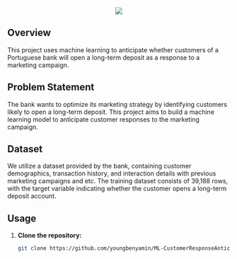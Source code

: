 <div align="center">
    <a href="https://git.io/typing-svg"><img src="https://readme-typing-svg.demolab.com?font=Roboto+Slab&color=%FF5733;&size=30&center=true&vCenter=true&width=450&lines=Customer Response Anticipation for Long-Term Deposit Marketing Campaign"></a>
</div>


## Overview

This project uses machine learning to anticipate whether customers of a Portuguese bank will open a long-term deposit as a response to a marketing campaign.

## Problem Statement

The bank wants to optimize its marketing strategy by identifying customers likely to open a long-term deposit. This project aims to build a machine learning model to anticipate customer responses to the marketing campaign.

## Dataset

We utilize a dataset provided by the bank, containing customer demographics, transaction history, and interaction details with previous marketing campaigns and etc. The training dataset consists of 39,188 rows, with the target variable indicating whether the customer opens a long-term deposit account.

## Usage

1. **Clone the repository:**
   ```bash
   git clone https://github.com/youngbenyamin/ML-CustomerResponseAnticipator.git

